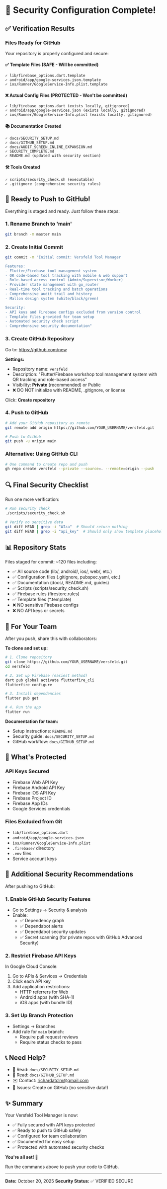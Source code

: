 # 🎉 Security Configuration Complete!

## ✅ Verification Results

### Files Ready for GitHub

Your repository is properly configured and secure:

#### ✅ Template Files (SAFE - Will be committed)

```
✓ lib/firebase_options.dart.template
✓ android/app/google-services.json.template
✓ ios/Runner/GoogleService-Info.plist.template
```

#### ❌ Actual Config Files (PROTECTED - Won't be committed)

```
✓ lib/firebase_options.dart (exists locally, gitignored)
✓ android/app/google-services.json (exists locally, gitignored)
✓ ios/Runner/GoogleService-Info.plist (exists locally, gitignored)
```

#### 📚 Documentation Created

```
✓ docs/SECURITY_SETUP.md
✓ docs/GITHUB_SETUP.md
✓ docs/AUDIT_SCREEN_INLINE_EXPANSION.md
✓ SECURITY_COMPLETE.md
✓ README.md (updated with security section)
```

#### 🛠️ Tools Created

```
✓ scripts/security_check.sh (executable)
✓ .gitignore (comprehensive security rules)
```

## 🚀 Ready to Push to GitHub!

Everything is staged and ready. Just follow these steps:

### 1. Rename Branch to 'main'

```bash
git branch -m master main
```

### 2. Create Initial Commit

```bash
git commit -m "Initial commit: Versfeld Tool Manager

Features:
- Flutter/Firebase tool management system
- QR code-based tool tracking with mobile & web support
- Role-based access control (Admin/Supervisor/Worker)
- Provider state management with go_router
- Real-time tool tracking and batch operations
- Comprehensive audit trail and history
- Mallon design system (white/black/green)

Security:
- API keys and Firebase configs excluded from version control
- Template files provided for team setup
- Automated security check script
- Comprehensive security documentation"
```

### 3. Create GitHub Repository

Go to: https://github.com/new

**Settings:**

- Repository name: `versfeld`
- Description: "Flutter/Firebase workshop tool management system with QR tracking and role-based access"
- Visibility: **Private** (recommended) or Public
- ❌ DO NOT initialize with README, .gitignore, or license

Click: **Create repository**

### 4. Push to GitHub

```bash
# Add your GitHub repository as remote
git remote add origin https://github.com/YOUR_USERNAME/versfeld.git

# Push to GitHub
git push -u origin main
```

### Alternative: Using GitHub CLI

```bash
# One command to create repo and push
gh repo create versfeld --private --source=. --remote=origin --push
```

## 🔍 Final Security Checklist

Run one more verification:

```bash
# Run security check
./scripts/security_check.sh

# Verify no sensitive data
git diff HEAD | grep -i "AIza"  # Should return nothing
git diff HEAD | grep -i "api_key"  # Should only show template placeholders
```

## 📊 Repository Stats

Files staged for commit: ~120 files including:

- ✅ All source code (lib/, android/, ios/, web/, etc.)
- ✅ Configuration files (.gitignore, pubspec.yaml, etc.)
- ✅ Documentation (docs/, README.md, guides)
- ✅ Scripts (scripts/security_check.sh)
- ✅ Firebase rules (firestore.rules)
- ✅ Template files (\*.template)
- ❌ NO sensitive Firebase configs
- ❌ NO API keys or secrets

## 👥 For Your Team

After you push, share this with collaborators:

**To clone and set up:**

```bash
# 1. Clone repository
git clone https://github.com/YOUR_USERNAME/versfeld.git
cd versfeld

# 2. Set up Firebase (easiest method)
dart pub global activate flutterfire_cli
flutterfire configure

# 3. Install dependencies
flutter pub get

# 4. Run the app
flutter run
```

**Documentation for team:**

- Setup instructions: `README.md`
- Security guide: `docs/SECURITY_SETUP.md`
- GitHub workflow: `docs/GITHUB_SETUP.md`

## 🎯 What's Protected

### API Keys Secured

- Firebase Web API Key
- Firebase Android API Key
- Firebase iOS API Key
- Firebase Project ID
- Firebase App IDs
- Google Services credentials

### Files Excluded from Git

- `lib/firebase_options.dart`
- `android/app/google-services.json`
- `ios/Runner/GoogleService-Info.plist`
- `.firebase/` directory
- `.env` files
- Service account keys

## 🔐 Additional Security Recommendations

After pushing to GitHub:

### 1. Enable GitHub Security Features

- Go to Settings → Security & analysis
- Enable:
  - ✅ Dependency graph
  - ✅ Dependabot alerts
  - ✅ Dependabot security updates
  - ✅ Secret scanning (for private repos with GitHub Advanced Security)

### 2. Restrict Firebase API Keys

In Google Cloud Console:

1. Go to APIs & Services → Credentials
2. Click each API key
3. Add application restrictions:
   - HTTP referrers for Web
   - Android apps (with SHA-1)
   - iOS apps (with bundle ID)

### 3. Set Up Branch Protection

- Settings → Branches
- Add rule for `main` branch:
  - Require pull request reviews
  - Require status checks to pass

## 📞 Need Help?

- 📖 Read: `docs/SECURITY_SETUP.md`
- 📖 Read: `docs/GITHUB_SETUP.md`
- ✉️ Contact: richardatclm@gmail.com
- 🐛 Issues: Create on GitHub (no sensitive data!)

## ✨ Summary

Your Versfeld Tool Manager is now:

- ✅ Fully secured with API keys protected
- ✅ Ready to push to GitHub safely
- ✅ Configured for team collaboration
- ✅ Documented for easy setup
- ✅ Protected with automated security checks

**You're all set! 🚀**

Run the commands above to push your code to GitHub.

---

**Date:** October 20, 2025
**Security Status:** ✅ VERIFIED SECURE
